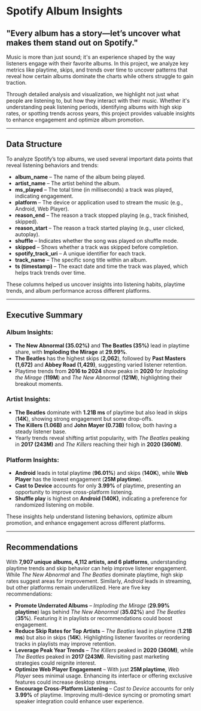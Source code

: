 # Spotify Album Insights

## "Every album has a story—let’s uncover what makes them stand out on Spotify."

Music is more than just sound; it's an experience shaped by the way listeners engage with their favorite albums. In this project, we analyze key metrics like playtime, skips, and trends over time to uncover patterns that reveal how certain albums dominate the charts while others struggle to gain traction.

Through detailed analysis and visualization, we highlight not just what people are listening to, but how they interact with their music. Whether it's understanding peak listening periods, identifying albums with high skip rates, or spotting trends across years, this project provides valuable insights to enhance engagement and optimize album promotion.

---

## Data Structure
To analyze Spotify’s top albums, we used several important data points that reveal listening behaviors and trends:

- **album_name** – The name of the album being played.
- **artist_name** – The artist behind the album.
- **ms_played** – The total time (in milliseconds) a track was played, indicating engagement.
- **platform** – The device or application used to stream the music (e.g., Android, Web Player).
- **reason_end** – The reason a track stopped playing (e.g., track finished, skipped).
- **reason_start** – The reason a track started playing (e.g., user clicked, autoplay).
- **shuffle** – Indicates whether the song was played on shuffle mode.
- **skipped** – Shows whether a track was skipped before completion.
- **spotify_track_uri** – A unique identifier for each track.
- **track_name** – The specific song title within an album.
- **ts (timestamp)** – The exact date and time the track was played, which helps track trends over time.

These columns helped us uncover insights into listening habits, playtime trends, and album performance across different platforms.

---

## Executive Summary

### Album Insights:
- **The New Abnormal (35.02%)** and **The Beatles (35%)** lead in playtime share, with **Imploding the Mirage** at **29.99%**.
- **The Beatles** has the highest skips (**2,062**), followed by **Past Masters (1,672)** and **Abbey Road (1,429)**, suggesting varied listener retention.
- Playtime trends from **2016 to 2024** show peaks in **2020** for *Imploding the Mirage* (**119M**) and *The New Abnormal* (**121M**), highlighting their breakout moments.

### Artist Insights:
- **The Beatles** dominate with **1.21B ms** of playtime but also lead in skips (**14K**), showing strong engagement but some drop-offs.
- **The Killers (1.06B)** and **John Mayer (0.73B)** follow, both having a steady listener base.
- Yearly trends reveal shifting artist popularity, with *The Beatles* peaking in **2017 (243M)** and *The Killers* reaching their high in **2020 (360M)**.

### Platform Insights:
- **Android** leads in total playtime (**96.01%**) and skips (**140K**), while **Web Player** has the lowest engagement (**25M playtime**).
- **Cast to Device** accounts for only **3.99%** of playtime, presenting an opportunity to improve cross-platform listening.
- **Shuffle play** is highest on **Android (140K)**, indicating a preference for randomized listening on mobile.

These insights help understand listening behaviors, optimize album promotion, and enhance engagement across different platforms.

---

## Recommendations

With **7,907 unique albums, 4,112 artists, and 6 platforms**, understanding playtime trends and skip behavior can help improve listener engagement. While *The New Abnormal* and *The Beatles* dominate playtime, high skip rates suggest areas for improvement. Similarly, *Android* leads in streaming, but other platforms remain underutilized. Here are five key recommendations:

- **Promote Underrated Albums** – *Imploding the Mirage* (**29.99% playtime**) lags behind *The New Abnormal* (**35.02%**) and *The Beatles* (**35%**). Featuring it in playlists or recommendations could boost engagement.
- **Reduce Skip Rates for Top Artists** – *The Beatles* lead in playtime (**1.21B ms**) but also in skips (**14K**). Highlighting listener favorites or reordering tracks in playlists may improve retention.
- **Leverage Peak Year Trends** – *The Killers* peaked in **2020 (360M)**, while *The Beatles* peaked in **2017 (243M)**. Revisiting past marketing strategies could reignite interest.
- **Optimize Web Player Engagement** – With just **25M playtime**, *Web Player* sees minimal usage. Enhancing its interface or offering exclusive features could increase desktop streams.
- **Encourage Cross-Platform Listening** – *Cast to Device* accounts for only **3.99%** of playtime. Improving multi-device syncing or promoting smart speaker integration could enhance user experience.
